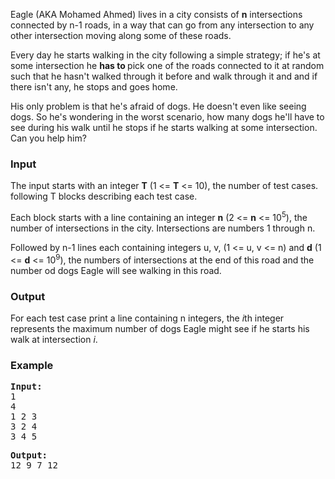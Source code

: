 <p>Eagle (AKA Mohamed Ahmed) lives in a city consists of <strong>n</strong> intersections connected by n-1 roads, in a way that can go from any intersection to any other intersection moving along some of these roads.</p>
<p>Every day he starts walking in the city following a simple strategy; if he's at some intersection he <strong>has to </strong>pick one of the roads connected to it at random such that he hasn't walked through it before and walk through it and and if there isn't any, he stops and goes home.</p>
<p>His only problem is that he's afraid of dogs. He doesn't even like seeing dogs. So he's wondering in the worst scenario, how many dogs he'll have to see during his walk until he stops if he starts walking at some intersection. Can you help him?</p>
<h3>Input</h3>
<p>The input starts with an integer <strong>T</strong> (1 &lt;= <strong>T</strong> &lt;= 10), the number of test cases. following T blocks describing each test case.</p>
<p>Each block starts with a line containing an integer <strong>n</strong> (2 &lt;= <strong>n</strong> &lt;= 10<sup>5</sup>), the number of intersections in the city. Intersections are numbers 1 through n.</p>
<p>Followed by n-1 lines each containing integers u, v, (1 &lt;= u, v &lt;= n) and <strong>d</strong> (1 &lt;= <strong>d</strong> &lt;= 10<sup>9</sup>), the numbers of intersections at the end of this road and the number od dogs Eagle will see walking in this road.</p>
<h3>Output</h3>
<p>For each test case print a line containing n integers, the <em>i</em>th integer represents the maximum number of dogs Eagle might see if he starts his walk at intersection <em>i</em>.</p>
<h3>Example</h3>
<pre><strong>Input:</strong>
1<br>4<br>1 2 3<br>3 2 4<br>3 4 5</pre>
<pre><strong>Output:</strong>
12 9 7 12
</pre>
